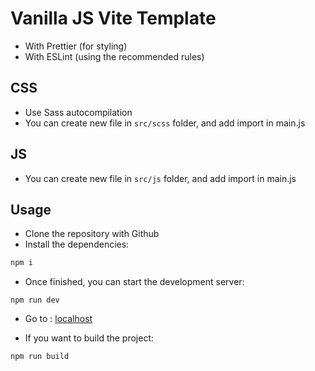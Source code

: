 # Vanilla JS Vite Template

- With Prettier (for styling)
- With ESLint (using the recommended rules)

## CSS

- Use Sass autocompilation
- You can create new file in `src/scss` folder, and add import in main.js

## JS

- You can create new file in `src/js` folder, and add import in main.js

## Usage

- Clone the repository with Github
- Install the dependencies:

```bash
npm i
```

- Once finished, you can start the development server:

```
npm run dev
```

- Go to : [localhost](http://localhost:5173/logotel/)

- If you want to build the project:

```
npm run build
```
